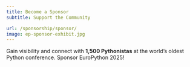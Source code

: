 ```yaml
---
title: Become a Sponsor
subtitle: Support the Community

url: /sponsorship/sponsor/
image: ep-sponsor-exhibit.jpg
---
```


Gain visibility and connect with **1,500 Pythonistas** at the world’s oldest
Python conference. Sponsor EuroPython 2025!
